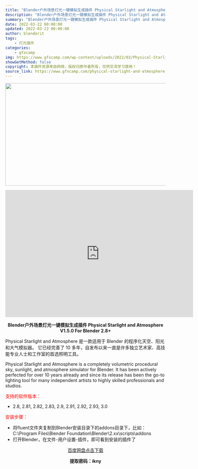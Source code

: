 ```yaml
---
title: "Blender户外场景灯光一键模拟生成插件 Physical Starlight and Atmosphere V1.5.0 For Blender 2.8+"
description: "Blender户外场景灯光一键模拟生成插件 Physical Starlight and Atmosphere V1.5.0 For Blender 2.8+ Physical Starlight a..."
summary: "Blender户外场景灯光一键模拟生成插件 Physical Starlight and Atmosphere V1.5.0 For Blender 2.8+ Physical Starlight a..."
date: 2022-03-22 00:00:00
updated: 2022-03-22 00:00:00
author: blenderit
tags: 
    - 灯光插件
categories:
    - gfxcamp
img: https://www.gfxcamp.com/wp-content/uploads/2022/03/Physical-Starlight-And-Atmosphere.jpg
showGetMethod: false
copyright: 本插件资源来自网络，版权归原作者所有，仅供交流学习使用！
source_link: https://www.gfxcamp.com/physical-starlight-and-atmosphere-for-blender/
---
```

<div><p><img decoding="async" class="aligncenter size-full wp-image-102784" src="https://www.gfxcamp.com/wp-content/uploads/2022/03/Physical-Starlight-And-Atmosphere.jpg" data-src="https://www.gfxcamp.com/wp-content/uploads/2022/03/Physical-Starlight-And-Atmosphere.jpg" alt="" width="590" height="322" data-srcset="https://www.gfxcamp.com/wp-content/uploads/2022/03/Physical-Starlight-And-Atmosphere.jpg 590w, https://www.gfxcamp.com/wp-content/uploads/2022/03/Physical-Starlight-And-Atmosphere-150x82.jpg 150w" data-sizes="(max-width: 590px) 100vw, 590px"></p><p style="text-align: center;"><iframe loading="lazy" src="https://player.youku.com/embed/XNTg1MzA5NzgzMg==" width="590" height="400" frameborder="0" allowfullscreen="allowfullscreen"></iframe></p><p style="text-align: center;"><strong>Blender户外场景灯光一键模拟生成插件 Physical Starlight and Atmosphere V1.5.0 For Blender 2.8+</strong></p><p>Physical Starlight and Atmosphere 是一款适用于 Blender 的程序化天空、阳光和大气模拟器。 它已经完善了 10 多年，自发布以来一直是许多独立艺术家、高技能专业人士和工作室的首选照明工具。</p><p>Physical Starlight and Atmosphere is a completely volumetric procedural sky, sunlight, and atmosphere simulator for Blender. It has been actively perfected for over 10 years already and since its release has been the go-to lighting tool for many independent artists to highly skilled professionals and studios.</p><p><span style="color: #ff0000;">支持的软件版本：</span></p><ul>
<li>2.8, 2.81, 2.82, 2.83, 2.9, 2.91, 2.92, 2.93, 3.0</li>
</ul><p style="text-align: left;"><span style="color: #ff0000;">安装步骤：</span></p><ul>
<li style="text-align: left;">将fluent文件夹复制到Blender安装目录下的addons目录下，比如：C:\Program Files\Blender Foundation\Blender\2.xx\scripts\addons</li>
<li style="text-align: left;">打开Blender，在文件-用户设置-插件，即可看到安装的插件了</li>
</ul><p style="text-align: center;"><a class="maxbutton-3 maxbutton maxbutton-baidu" target="_blank" rel="noopener" href="https://pan.baidu.com/s/1tPtTHyQ8g9XopLpmSfGw9Q?pwd=ikny"><span class="mb-text">百度网盘点击下载</span></a></p><p style="text-align: center;"><strong>提取密码：ikny</strong></p></div>